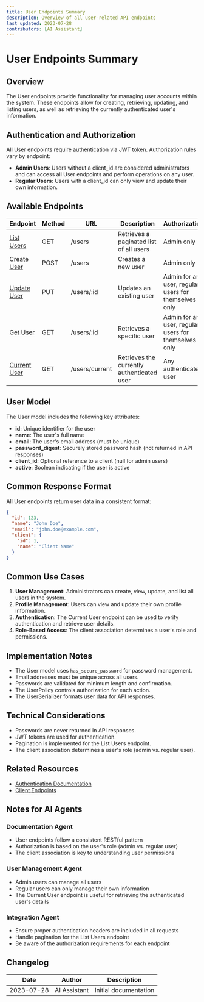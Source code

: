 ```yaml
---
title: User Endpoints Summary
description: Overview of all user-related API endpoints
last_updated: 2023-07-28
contributors: [AI Assistant]
---
```


# User Endpoints Summary

## Overview

The User endpoints provide functionality for managing user accounts within the system. These endpoints allow for creating, retrieving, updating, and listing users, as well as retrieving the currently authenticated user's information.

## Authentication and Authorization

All User endpoints require authentication via JWT token. Authorization rules vary by endpoint:

- **Admin Users**: Users without a client_id are considered administrators and can access all User endpoints and perform operations on any user.
- **Regular Users**: Users with a client_id can only view and update their own information.

## Available Endpoints

| Endpoint | Method | URL | Description | Authorization |
|----------|--------|-----|-------------|--------------|
| [List Users](/api/administrative/list_users_endpoint.md) | GET | /users | Retrieves a paginated list of all users | Admin only |
| [Create User](/api/administrative/create_user_endpoint.md) | POST | /users | Creates a new user | Admin only |
| [Update User](/api/administrative/update_user_endpoint.md) | PUT | /users/:id | Updates an existing user | Admin for any user, regular users for themselves only |
| [Get User](/api/administrative/get_user_endpoint.md) | GET | /users/:id | Retrieves a specific user | Admin for any user, regular users for themselves only |
| [Current User](/api/administrative/current_user_endpoint.md) | GET | /users/current | Retrieves the currently authenticated user | Any authenticated user |

## User Model

The User model includes the following key attributes:

- **id**: Unique identifier for the user
- **name**: The user's full name
- **email**: The user's email address (must be unique)
- **password_digest**: Securely stored password hash (not returned in API responses)
- **client_id**: Optional reference to a client (null for admin users)
- **active**: Boolean indicating if the user is active

## Common Response Format

All User endpoints return user data in a consistent format:

```json
{
  "id": 123,
  "name": "John Doe",
  "email": "john.doe@example.com",
  "client": {
    "id": 1,
    "name": "Client Name"
  }
}
```

## Common Use Cases

1. **User Management**: Administrators can create, view, update, and list all users in the system.
2. **Profile Management**: Users can view and update their own profile information.
3. **Authentication**: The Current User endpoint can be used to verify authentication and retrieve user details.
4. **Role-Based Access**: The client association determines a user's role and permissions.

## Implementation Notes

- The User model uses `has_secure_password` for password management.
- Email addresses must be unique across all users.
- Passwords are validated for minimum length and confirmation.
- The UserPolicy controls authorization for each action.
- The UserSerializer formats user data for API responses.

## Technical Considerations

- Passwords are never returned in API responses.
- JWT tokens are used for authentication.
- Pagination is implemented for the List Users endpoint.
- The client association determines a user's role (admin vs. regular user).

## Related Resources

- [Authentication Documentation](/api/authentication/overview.md)
- [Client Endpoints](/api/administrative/client_endpoints_summary.md)

## Notes for AI Agents

### Documentation Agent
- User endpoints follow a consistent RESTful pattern
- Authorization is based on the user's role (admin vs. regular user)
- The client association is key to understanding user permissions

### User Management Agent
- Admin users can manage all users
- Regular users can only manage their own information
- The Current User endpoint is useful for retrieving the authenticated user's details

### Integration Agent
- Ensure proper authentication headers are included in all requests
- Handle pagination for the List Users endpoint
- Be aware of the authorization requirements for each endpoint

## Changelog

| Date | Author | Description |
|------|--------|-------------|
| 2023-07-28 | AI Assistant | Initial documentation | 